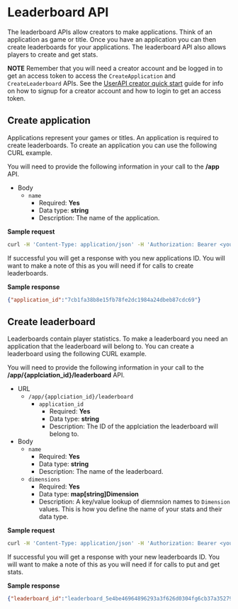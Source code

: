 # Leaderboard API
The leaderboard APIs allow creators to make applications. Think of an application as game or title. Once you have an application you can then create leaderboards for your applications. The leaderboard API also allows players to create and get stats.

**NOTE** Remember that you will need a creator account and be logged in to get an access token to access the `CreateApplication` and `CreateLeaderboard` APIs. See the [UserAPI creator quick start](https://github.com/GameStackTech/GameStackDocs/blob/main/docs/UserAPIs.md#creator-quick-start) guide for info on how to signup for a creator account and how to login to get an access token.

## Create application
Applications represent your games or titles. An application is required to create leaderboards. To create an application you can use the following CURL example.

You will need to provide the following information in your call to the **/app** API.

* Body
  * `name`
    * Required: **Yes**
    * Data type: **string**
    * Description: The name of the application.

**Sample request**
```sh
curl -H 'Content-Type: application/json' -H 'Authorization: Bearer <your_access_token>' -d '{"name":"DemoGame"}' http://localhost:8080/app
```

If successful you will get a response with you new applications ID. You will want to make a note of this as you will need if for calls to create leaderboards.

**Sample response**
```json
{"application_id":"7cb1fa38b8e15fb78fe2dc1984a24dbeb87cdc69"}
```

## Create leaderboard
Leaderboards contain player statistics. To make a leaderboard you need an application that the leaderboard will belong to. You can create a leaderboard using the following CURL example.

You will need to provide the following information in your call to the **/app/{applciation_id}/leaderboard** API.

* URL
  * `/app/{applciation_id}/leaderboard`
    * `application_id`
      * Required: **Yes**
      * Data type: **string**
      * Description: The ID of the applciation the leaderboard will belong to.
* Body
  * `name`
    * Required: **Yes**
    * Data type: **string**
    * Description: The name of the leaderboard.
  * `dimensions`
    * Required: **Yes**
    * Data type: **map[string]Dimension**
    * Description: A key/value lookup of diemnsion names to `Dimension` values. This is how you define the name of your stats and their data type.

**Sample request**
```sh
curl -H 'Content-Type: application/json' -H 'Authorization: Bearer <your_access_token>' -d '{"name":"DemoLeaderboard","dimensions":{"wins":{"data":{"type":"INT"}},"losses":{"data":{"type":"INT"}}}}' http://localhost:8080/app/<your_applciation_id>/leaderboard
```

If successful you will get a response with your new leaderboards ID. You will want to make a note of this as you will need if for calls to put and get stats.

**Sample response**
```json
{"leaderboard_id":"leaderboard_5e4be46964896293a3f626d0304fg6cb37a35279"}
```